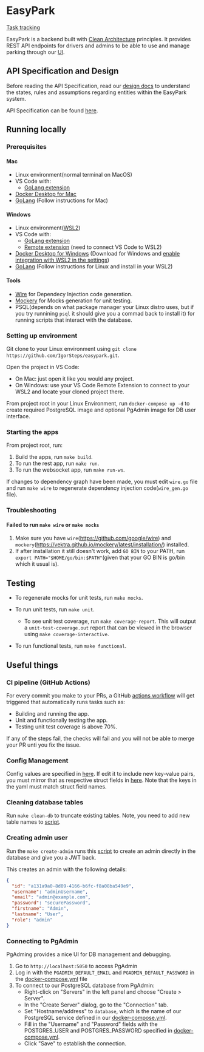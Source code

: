 # EasyPark

[Task tracking](https://trello.com/invite/b/lGdfavnm/ATTI15a8afbd1ced04b229e8f2380279ac156CE4A0AF/easypark)

EasyPark is a backend built with [Clean Architecture](https://blog.cleancoder.com/uncle-bob/2012/08/13/the-clean-architecture.html) principles. It provides REST API endpoints for drivers and admins to be able to use and manage parking through our [UI](https://github.com/IgorSteps/easypark-ui).

## API Specification and Design

Before reading the API Specification, read our [design docs](./docs/DESIGN.MD) to understand the states, rules and assumptions regarding entities within the EasyPark system.

API Specification can be found [here](docs/API_SPEC.md).

## Running locally

### Prerequisites

#### Mac

- Linux environment(normal terminal on MacOS)
- VS Code with:
  - [GoLang extension](https://marketplace.visualstudio.com/items?itemName=golang.Go)
- [Docker Desktop for Mac](https://docs.docker.com/desktop/install/mac-install/)
- [GoLang](https://go.dev/doc/install) (Follow instructions for Mac)

#### Windows

- Linux environment([WSL2](https://learn.microsoft.com/en-us/windows/wsl/install))
- VS Code with:
  - [GoLang extension](https://marketplace.visualstudio.com/items?itemName=golang.Go)
  - [Remote extension](https://marketplace.visualstudio.com/items?itemName=ms-vscode-remote.vscode-remote-extensionpack) (need to connect VS Code to WSL2)
- [Docker Desktop for Windows](https://docs.docker.com/desktop/install/windows-install/) (Download for Windows and [enable integration with WSL2 in the settings](https://docs.docker.com/desktop/wsl/))
- [GoLang](https://go.dev/doc/install) (Follow instructions for Linux and install in your WSL2)

#### Tools

- [Wire](https://github.com/google/wire) for Dependecy Injection code generation.
- [Mockery](https://vektra.github.io/mockery/latest/installation/) for Mocks generation for unit testing.
- PSQL(depends on what package manager your Linux distro uses, but if you try runnining `psql` it should give you a commad back to install it) for running scripts that interact with the database.

### Setting up environment

Git clone to your Linux environment using `git clone https://github.com/IgorSteps/easypark.git`.

Open the project in VS Code:

- On Mac: just open it like you would any project.
- On Windows: use your VS Code Remote Extension to connect to your WSL2 and locate your cloned project there.

From project root in your Linux Environment, run `docker-compose up -d` to create required PostgreSQL image and optional PgAdmin image for DB user interface.

### Starting the apps

From project root, run:

1. Build the apps, run `make build`.
2. To run the rest app, run `make run`.
3. To run the websocket app, run `make run-ws`.

If changes to dependency graph have been made, you must edit `wire.go` file and run `make wire` to regenerate dependency injection code(`wire_gen.go` file).

### Troubleshooting

#### Failed to run `make wire` or `make mocks`

1. Make sure you have `wire`(https://github.com/google/wire) and `mockery`(https://vektra.github.io/mockery/latest/installation/) installed.
2. If after installation it still doesn't work, add `GO BIN` to your PATH, run `export PATH="$HOME/go/bin:$PATH"`(given that your GO BIN is go/bin which it usual is).

## Testing

- To regenerate mocks for unit tests, run `make mocks`.

- To run unit tests, run `make unit`.

  - To see unit test coverage, run `make coverage-report`. This will output a `unit-test-coverage.out` report that can be viewed in the browser using `make coverage-interactive`.

- To run functional tests, run `make functional`.

## Useful things

### CI pipeline (GitHub Actions)

For every commit you make to your PRs, a GitHub [actions workflow](.github/workflows/go.yml) will get triggered that automatically runs tasks such as:

- Building and running the app.
- Unit and functionally testing the app.
- Testing unit test coverage is above 70%.

If any of the steps fail, the checks will fail and you will not be able to merge your PR unti you fix the issue.

### Config Management

Config values are specified in [here](./config.yaml). If edit it to include new key-value pairs, you must mirror that as respective struct fields in [here](/internal/drivers/config/config.go). Note that the keys in the yaml must match struct field names.

### Cleaning database tables

Run `make clean-db` to truncate existing tables. Note, you need to add new table names to [script](./build/cleandb.sh).

### Creating admin user

Run the `make create-admin` runs this [script](./build/createadmin.sh) to create an admin directly in the database and give you a JWT back.

This creates an admin with the following details:

```json
{
  "id": "a131a9a0-8d09-4166-b6fc-f8a08ba549e9",
  "username": "adminUsername",
  "email": "admin@example.com",
  "password": "securePassword",
  "firstname": "Admin",
  "lastname": "User",
  "role": "admin"
}
```

### Connecting to PgAdmin

PgAdming provides a nice UI for DB management and debugging.

1. Go to `http://localhost:5050` to access PgAdmin
2. Log in with the `PGADMIN_DEFAULT_EMAIL` and `PGADMIN_DEFAULT_PASSWORD` in the [docker-compose.yml](./docker-compose.yml) file
3. To connect to our PostgreSQL database from PgAdmin:
   - Right-click on "Servers" in the left panel and choose "Create > Server".
   - In the "Create Server" dialog, go to the "Connection" tab.
   - Set "Hostname/address" to `database`, which is the name of our PostgreSQL service defined in our [docker-compose.yml](./docker-compose.yml).
   - Fill in the "Username" and "Password" fields with the POSTGRES_USER and POSTGRES_PASSWORD specified in [docker-compose.yml](./docker-compose.yml).
   - Click "Save" to establish the connection.
